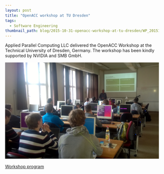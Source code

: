 ```yaml
---
layout: post
title: "OpenACC workshop at TU Dresden"
tags:
  - Software Engineering
thumbnail_path: blog/2015-10-31-openacc-workshop-at-tu-dresden/WP_20151026_003.jpg
---
```


Applied Parallel Computing LLC delivered the OpenACC Workshop at the Technical University of Dresden, Germany. The workshop has been kindly supported by NVIDIA and SMB GmbH.

![alt text](\assets\img\blog\2015-10-31-openacc-workshop-at-tu-dresden\WP_20151026_003.jpg "Logo Title Text 1")

[Workshop program](\assets\img\blog\2015-10-31-openacc-workshop-at-tu-dresden\dresden_openacc.pdf)
